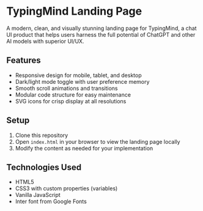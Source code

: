 # TypingMind Landing Page

A modern, clean, and visually stunning landing page for TypingMind, a chat UI product that helps users harness the full potential of ChatGPT and other AI models with superior UI/UX.

## Features

- Responsive design for mobile, tablet, and desktop
- Dark/light mode toggle with user preference memory
- Smooth scroll animations and transitions
- Modular code structure for easy maintenance
- SVG icons for crisp display at all resolutions

## Setup

1. Clone this repository
2. Open `index.html` in your browser to view the landing page locally
3. Modify the content as needed for your implementation

## Technologies Used

- HTML5
- CSS3 with custom properties (variables)
- Vanilla JavaScript
- Inter font from Google Fonts